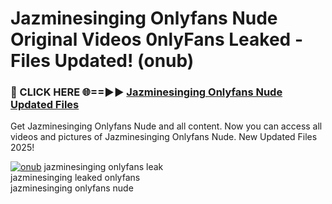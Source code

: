 # Jazminesinging Onlyfans Nude Original Videos 0nlyFans Leaked - Files Updated! (onub)

<h3>🔴 CLICK HERE 🌐==►► <a href="https://tinyurl.com/2wckxsce" rel="nofollow">Jazminesinging Onlyfans Nude Updated Files</a></h3>

Get Jazminesinging Onlyfans Nude and all content. Now you can access all videos and pictures of Jazminesinging Onlyfans Nude. New Updated Files 2025!

[![onub](https://i.imgur.com/AFduVYN.gif)](https://tinyurl.com/2wckxsce)
jazminesinging onlyfans leak<br>
jazminesinging leaked onlyfans<br>
jazminesinging onlyfans nude